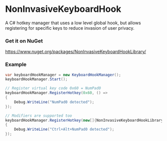 # NonInvasiveKeyboardHook
A C# hotkey manager that uses a low level global hook, but allows registering for specific keys to reduce invasion of user privacy.

### Get it on NuGet
https://www.nuget.org/packages/NonInvasiveKeyboardHookLibrary/



### Example
```csharp
var keyboardHookManager = new KeyboardHookManager();
keyboardHookManager.Start();

// Register virtual key code 0x60 = NumPad0
keyboardHookManager.RegisterHotkey(0x60, () =>
{
    Debug.WriteLine("NumPad0 detected");
});

// Modifiers are supported too
keyboardHookManager.RegisterHotkey(new[]{NonInvasiveKeyboardHookLibrary.ModifierKeys.Control, NonInvasiveKeyboardHookLibrary.ModifierKeys.Alt}, 0x60, () =>
{
    Debug.WriteLine("Ctrl+Alt+NumPad0 detected");
});
```
